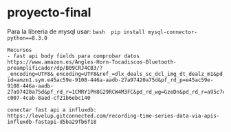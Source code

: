 # proyecto-final

Para la libreria de mysql usar: 
    ```bash 
    pip install mysql-connector-python==8.3.0
    ```
    

    Recursos
    - fast api body fields para comprobar datos
    https://www.amazon.es/Angles-Horn-Tocadiscos-Bluetooth-preamplificador/dp/B09CRJ4CB3/?_encoding=UTF8&_encoding=UTF8&ref_=dlx_deals_sc_dcl_img_dt_dealz_m1&pd_rd_w=Klvc1&content-id=amzn1.sym.e45ac59e-9108-446a-aadb-27a97420a75d&pf_rd_p=e45ac59e-9108-446a-aadb-27a97420a75d&pf_rd_r=1CMRY1PH8G29RCW4M3FC&pd_rd_wg=GzeDn&pd_rd_r=a95c7e3c-c007-4cab-8aed-cf21b6ebc140

    conectar fast api a influxdb:
    https://levelup.gitconnected.com/recording-time-series-data-via-apis-influxdb-fastapi-d5ba29fb6f18